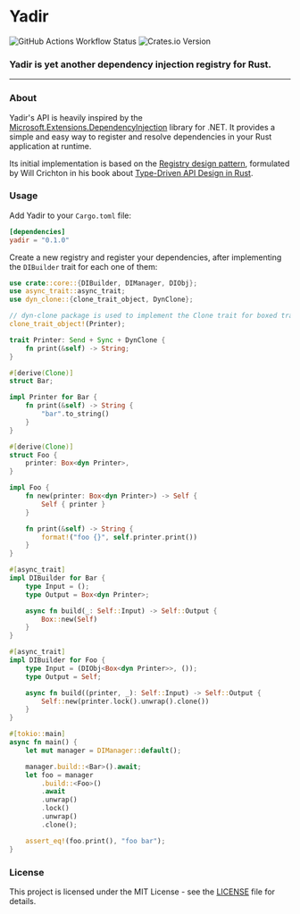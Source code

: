 # Yadir

![GitHub Actions Workflow Status](https://img.shields.io/github/actions/workflow/status/WarriorsSami/yadir/rust.yml)
![Crates.io Version](https://img.shields.io/crates/v/yadir)

### **Yadir is yet another dependency injection registry for Rust.**

---

### **About**

Yadir's API is heavily inspired by the [Microsoft.Extensions.DependencyInjection](https://learn.microsoft.com/en-us/dotnet/core/extensions/dependency-injection) library for .NET. It provides a simple and easy way to register and resolve dependencies in your Rust application at runtime.

Its initial implementation is based on the [Registry design pattern](https://willcrichton.net/rust-api-type-patterns/registries.html), formulated by Will Crichton in his book about [Type-Driven API Design in Rust](https://willcrichton.net/rust-api-type-patterns/introduction.html).

### **Usage**

Add Yadir to your `Cargo.toml` file:
```toml
[dependencies]
yadir = "0.1.0"
```

Create a new registry and register your dependencies, after implementing the `DIBuilder` trait for each one of them:
```rust
use crate::core::{DIBuilder, DIManager, DIObj};
use async_trait::async_trait;
use dyn_clone::{clone_trait_object, DynClone};

// dyn-clone package is used to implement the Clone trait for boxed trait objects
clone_trait_object!(Printer);

trait Printer: Send + Sync + DynClone {
    fn print(&self) -> String;
}

#[derive(Clone)]
struct Bar;

impl Printer for Bar {
    fn print(&self) -> String {
        "bar".to_string()
    }
}

#[derive(Clone)]
struct Foo {
    printer: Box<dyn Printer>,
}

impl Foo {
    fn new(printer: Box<dyn Printer>) -> Self {
        Self { printer }
    }

    fn print(&self) -> String {
        format!("foo {}", self.printer.print())
    }
}

#[async_trait]
impl DIBuilder for Bar {
    type Input = ();
    type Output = Box<dyn Printer>;

    async fn build(_: Self::Input) -> Self::Output {
        Box::new(Self)
    }
}

#[async_trait]
impl DIBuilder for Foo {
    type Input = (DIObj<Box<dyn Printer>>, ());
    type Output = Self;

    async fn build((printer, _): Self::Input) -> Self::Output {
        Self::new(printer.lock().unwrap().clone())
    }
}

#[tokio::main]
async fn main() {
    let mut manager = DIManager::default();

    manager.build::<Bar>().await;
    let foo = manager
        .build::<Foo>()
        .await
        .unwrap()
        .lock()
        .unwrap()
        .clone();

    assert_eq!(foo.print(), "foo bar");
}
```

### **License**

This project is licensed under the MIT License - see the [LICENSE](LICENSE) file for details.